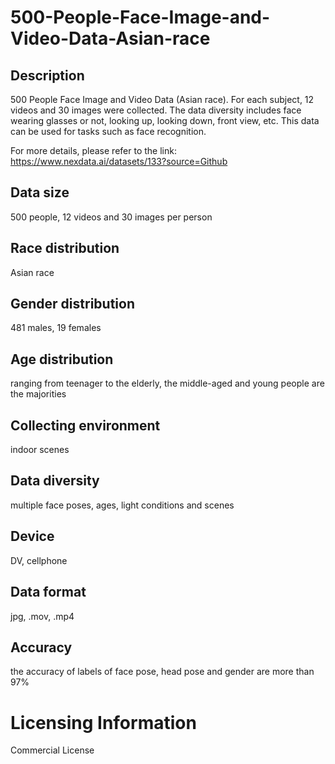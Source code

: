 # 500-People-Face-Image-and-Video-Data-Asian-race


## Description
500 People Face Image and Video Data (Asian race). For each subject, 12 videos and 30 images were collected. The data diversity includes face wearing glasses or not, looking up, looking down, front view, etc. This data can be used for tasks such as face recognition.

For more details, please refer to the link: https://www.nexdata.ai/datasets/133?source=Github


## Data size
500 people, 12 videos and 30 images per person

## Race distribution
Asian race

## Gender distribution
481 males, 19 females

## Age distribution
ranging from teenager to the elderly, the middle-aged and young people are the majorities

## Collecting environment
indoor scenes

## Data diversity
multiple face poses, ages, light conditions and scenes

## Device
DV, cellphone

## Data format
jpg, .mov, .mp4

## Accuracy
the accuracy of labels of face pose, head pose and gender are more than 97%

# Licensing Information
Commercial License
